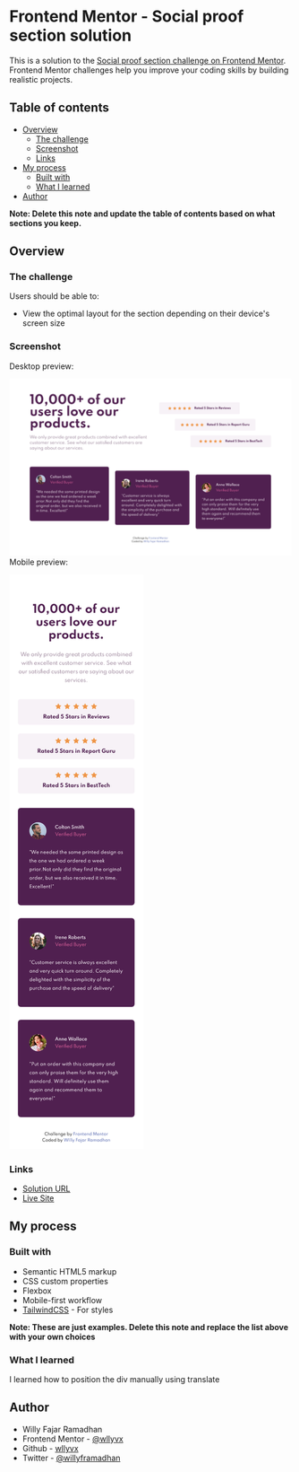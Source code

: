 # Frontend Mentor - Social proof section solution

This is a solution to the [Social proof section challenge on Frontend Mentor](https://www.frontendmentor.io/challenges/social-proof-section-6e0qTv_bA). Frontend Mentor challenges help you improve your coding skills by building realistic projects.

## Table of contents

- [Overview](#overview)
  - [The challenge](#the-challenge)
  - [Screenshot](#screenshot)
  - [Links](#links)
- [My process](#my-process)
  - [Built with](#built-with)
  - [What I learned](#what-i-learned)
- [Author](#author)

**Note: Delete this note and update the table of contents based on what sections you keep.**

## Overview

### The challenge

Users should be able to:

- View the optimal layout for the section depending on their device's screen size

### Screenshot

Desktop preview: <br>

![](./screenshots/desktop.png)
<br>
Mobile preview: <br>

![](./screenshots/mobile.png)

### Links

- [Solution URL](https://github.com/wllyvx/frontendmentor-social-proof-section)
- [Live Site](https://wllyvx.github.io/frontendmentor-social-proof-section/)

## My process

### Built with

- Semantic HTML5 markup
- CSS custom properties
- Flexbox
- Mobile-first workflow
- [TailwindCSS](https://tailwindcss.com/) - For styles

**Note: These are just examples. Delete this note and replace the list above with your own choices**

### What I learned

I learned how to position the div manually using translate

## Author

- Willy Fajar Ramadhan
- Frontend Mentor - [@wllyvx](https://www.frontendmentor.io/profile/wllyvx)
- Github - [wllyvx](https://github.com/wllyvx)
- Twitter - [@willyframadhan](https://www.twitter.com/willyframadhan)
